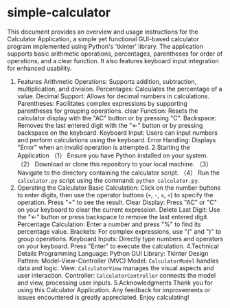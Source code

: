 # simple-calculator
This document provides an overview and usage instructions for the Calculator Application, a simple yet functional GUI-based calculator program implemented using Python's 'tkinter' library. The application supports basic arithmetic operations, percentages, parentheses for order of operations, and a clear function. It also features keyboard input integration for enhanced usability.
1. Features
Arithmetic Operations: Supports addition, subtraction, multiplication, and division.
Percentages: Calculates the percentage of a value.
Decimal Support: Allows for decimal numbers in calculations.
Parentheses: Facilitates complex expressions by supporting parentheses for grouping operations.
clear Function: Resets the calculator display with the "AC" button or by pressing "C".
Backspace: Removes the last entered digit with the "←" button or by pressing backspace on the keyboard.
Keyboard Input: Users can input numbers and perform calculations using the keyboard.
Error Handling: Displays "Error" when an invalid operation is attempted.
2.Starting the Application
（1） Ensure you have Python installed on your system.
（2） Download or clone this repository to your local machine.
（3） Navigate to the directory containing the calculator script.
（4） Run the `calculator.py` script using the command: `python calculator.py`.
3. Operating the Calculator
Basic Calculation: Click on the number buttons to enter digits, then use the operator buttons (`+`, `-`, `x`, `÷`) to specify the operation. Press "=" to see the result.
Clear Display: Press "AC" or "C" on your keyboard to clear the current expression.
Delete Last Digit: Use the "←" button or press backspace to remove the last entered digit.
Percentage Calculation: Enter a number and press "%" to find its percentage value.
Brackets: For complex expressions, use "(" and ")" to group operations.
Keyboard Inputs: Directly type numbers and operators on your keyboard. Press "Enter" to execute the calculation.
4.Technical Details
Programming Language: Python
GUI Library: Tkinter
Design Pattern: Model-View-Controller (MVC)
      Model: `CalculatorModel` handles data and logic.
      View: `CalculatorView` manages the visual aspects and user interaction.
      Controller: `CalculatorController` connects the model and view, processing user inputs.
5.Acknowledgments
Thank you for using this Calculator Application. Any feedback for improvements or issues encountered is greatly appreciated. Enjoy calculating!
